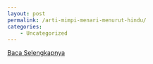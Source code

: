 ```yaml
---
layout: post
permalink: /arti-mimpi-menari-menurut-hindu/
categories:
    - Uncategorized
---
```


[Baca Selengkapnya](/03)